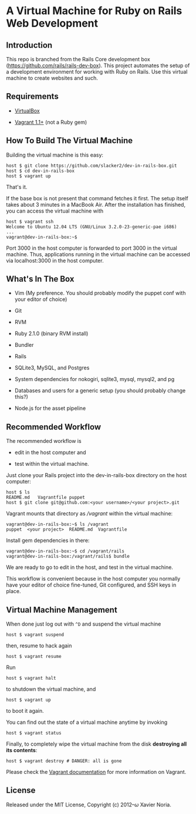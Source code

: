 # A Virtual Machine for Ruby on Rails Web Development

## Introduction

This repo is branched from the Rails Core development box (https://github.com/rails/rails-dev-box). This project automates the setup of a development environment for working with Ruby on Rails. Use this virtual machine to create websites and such.

## Requirements

* [VirtualBox](https://www.virtualbox.org)

* [Vagrant 1.1+](http://vagrantup.com) (not a Ruby gem)

## How To Build The Virtual Machine

Building the virtual machine is this easy:

    host $ git clone https://github.com/slacker2/dev-in-rails-box.git
    host $ cd dev-in-rails-box
    host $ vagrant up

That's it.

If the base box is not present that command fetches it first. The setup itself takes about 3 minutes in a MacBook Air. After the installation has finished, you can access the virtual machine with

    host $ vagrant ssh
    Welcome to Ubuntu 12.04 LTS (GNU/Linux 3.2.0-23-generic-pae i686)
    ...
    vagrant@dev-in-rails-box:~$

Port 3000 in the host computer is forwarded to port 3000 in the virtual machine. Thus, applications running in the virtual machine can be accessed via localhost:3000 in the host computer.

## What's In The Box

* Vim (My preference. You should probably modify the puppet conf with your editor of choice)

* Git

* RVM

* Ruby 2.1.0 (binary RVM install)

* Bundler

* Rails

* SQLite3, MySQL, and Postgres

* System dependencies for nokogiri, sqlite3, mysql, mysql2, and pg

* Databases and users for a generic setup (you should probably change this?)

* Node.js for the asset pipeline


## Recommended Workflow

The recommended workflow is

* edit in the host computer and

* test within the virtual machine.

Just clone your Rails project into the dev-in-rails-box directory on the host computer:

    host $ ls
    README.md   Vagrantfile puppet
    host $ git clone git@github.com:<your username>/<your project>.git

Vagrant mounts that directory as _/vagrant_ within the virtual machine:

    vagrant@dev-in-rails-box:~$ ls /vagrant
    puppet  <your project>  README.md  Vagrantfile

Install gem dependencies in there:

    vagrant@dev-in-rails-box:~$ cd /vagrant/rails
    vagrant@dev-in-rails-box:/vagrant/rails$ bundle

We are ready to go to edit in the host, and test in the virtual machine.

This workflow is convenient because in the host computer you normally have your editor of choice fine-tuned, Git configured, and SSH keys in place.

## Virtual Machine Management

When done just log out with `^D` and suspend the virtual machine

    host $ vagrant suspend

then, resume to hack again

    host $ vagrant resume

Run

    host $ vagrant halt

to shutdown the virtual machine, and

    host $ vagrant up

to boot it again.

You can find out the state of a virtual machine anytime by invoking

    host $ vagrant status

Finally, to completely wipe the virtual machine from the disk **destroying all its contents**:

    host $ vagrant destroy # DANGER: all is gone

Please check the [Vagrant documentation](http://docs.vagrantup.com/v2/) for more information on Vagrant.

## License

Released under the MIT License, Copyright (c) 2012–<i>ω</i> Xavier Noria.
